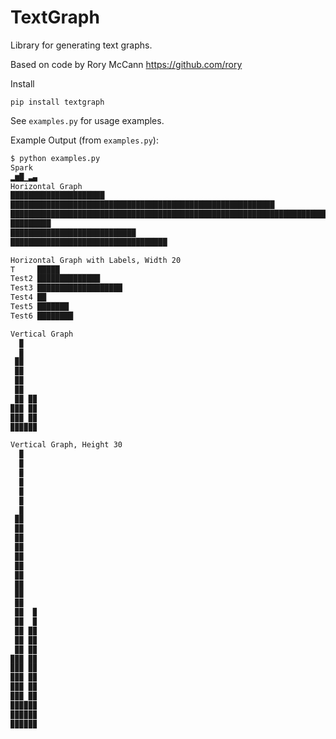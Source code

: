 TextGraph
=========

Library for generating text graphs.

Based on code by Rory McCann https://github.com/rory

Install
```
pip install textgraph
```

See `examples.py` for usage examples.

Example Output (from `examples.py`):

```bash
$ python examples.py
Spark
▂▆█▁▃▄
Horizontal Graph
█████████████████████
███████████████████████████████████████████████████████████
██████████████████████████████████████████████████████████████████████████████
█████████
████████████████████████████
███████████████████████████████████

Horizontal Graph with Labels, Width 20
T     █████
Test2 ██████████████
Test3 ███████████████████
Test4 ██
Test5 ███████
Test6 ████████

Vertical Graph
  ▉   
  ▉   
 ▉▉   
 ▉▉   
 ▉▉   
 ▉▉   
 ▉▉ ▉▉
▉▉▉ ▉▉
▉▉▉ ▉▉
▉▉▉▉▉▉

Vertical Graph, Height 30
  ▉   
  ▉   
  ▉   
  ▉   
  ▉   
  ▉   
  ▉   
 ▉▉   
 ▉▉   
 ▉▉   
 ▉▉   
 ▉▉   
 ▉▉   
 ▉▉   
 ▉▉   
 ▉▉   
 ▉▉   
 ▉▉  ▉
 ▉▉  ▉
 ▉▉ ▉▉
 ▉▉ ▉▉
 ▉▉ ▉▉
▉▉▉ ▉▉
▉▉▉ ▉▉
▉▉▉ ▉▉
▉▉▉ ▉▉
▉▉▉ ▉▉
▉▉▉▉▉▉
▉▉▉▉▉▉
▉▉▉▉▉▉

```
